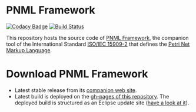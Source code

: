 PNML Framework
=============

[![Codacy Badge](https://api.codacy.com/project/badge/Grade/a7de9430027541a1b73199a5f934887a)](https://www.codacy.com/app/lhillah/pnmlframework?utm_source=github.com&utm_medium=referral&utm_content=lhillah/pnmlframework&utm_campaign=badger)
[![Build Status](https://travis-ci.org/lip6/pnmlframework.svg?branch=master)](https://travis-ci.org/lip6/pnmlframework)

This repository hosts the source code of [PNML Framework](http://pnml.lip6.fr/), the companion tool of the International Standard [ISO/IEC 15909-2](http://www.iso.org/iso/catalogue_detail.htm?csnumber=43538) that defines the [Petri Net Markup Language](http://www.pnml.org).

Download PNML Framework 
=======================

- Latest stable release from its [companion web site](http://pnml.lip6.fr/downloads.html). 
- Latest build is deployed on the [gh-pages of this repository](https://lip6.github.io/pnmlframework/). The deployed build is structured as an Eclipse update site ([have a look at it](https://github.com/lip6/pnmlframework/tree/gh-pages)).

